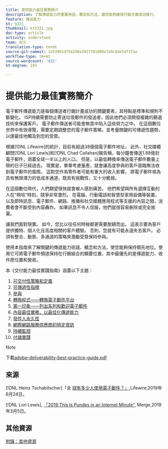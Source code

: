 ```yaml
---
title: 提供能力最佳實務簡介
description: 了解傳遞能力的重要用語、概念和方法，讓您能夠確保行銷方案成功推行。
feature: 傳送能力
kt: 5321
thumbnail: kt5321.jpg
doc-type: article
activity: understand
team: ACS
translation-type: tm+mt
source-git-commit: 1e539b5df54250a5927701009e7a9c84e5d73fae
workflow-type: tm+mt
source-wordcount: '431'
ht-degree: 15%

---
```



# 提供能力最佳實務簡介

電子郵件傳遞能力是每個傳送者行銷計畫成功的關鍵要素，其特點是標準和規則不斷變化。 ISP持續需要防止寄送垃圾郵件的發送者，因此他們必須開發複雜的篩選技術來保護客戶。 電子郵件傳送者可能會無意中陷入這些努力之中。 在這個數位世界中有效導覽，需要定期調整您的電子郵件策略，並考量關鍵的可傳遞性趨勢，以便最佳地觸及到您的受眾。

根據[!DNL Lifewire]的統計，目前有超過38億個電子郵件地址。 此外，社交媒體顧問[!DNL Lori Lewis]和[!DNL Chad Callahan]報告稱，每分鐘會傳送1.88億封電子郵件，涵蓋全球一半以上的人口。 但是，以最低轉換率傳送電子郵件數量上限的日子已經過去。 現實是，單單考慮量產，就會讓高度參與的客戶面臨無法收到電子郵件的風險。 這對您作為寄件者可能有重大的收入影響。 將電子郵件視為具有無限潛力的低成本通道，既具有挑戰性，又十分脆弱。

在這個數位時代，人們期望很快就會被人感到痛苦。 他們希望與所有選擇互動的人在&quot;啊哈&quot;時刻，競爭非常激烈。 在電腦、行動電話和智慧型家用設備等裝置，以及即時訊息、電子郵件、網路、推播和社交媒體應用程式等支援的內容之間，消費者會不斷受到內容轟炸。 如果訊息不令人信服，他們就很容易刪除或完全放棄。

讓我們面對現實。 如今，您比以往任何時候都更需要脫穎而出。 這表示要為客戶提供獨特、個人化且高度相關的客戶體驗。 否則，您就有可能永遠失去客戶。 必須有整合、動態、多通道的策略來激勵受眾保持參與。

使用本指南來了解關鍵的傳遞能力術語、概念和方法，使您能夠保持領先地位。使用它可將電子郵件頻道保持在行銷組合的顯要位置，其中最優先的是傳遞能力、收件匣位置和營收。

本《交付能力最佳實踐指南》涵蓋以下主題：

1. [可交付性策略和定義](/help/deliverability-strategy-and-definition.md)
2. [可傳遞性指標](/help/metrics/metrics-overview.md)
3. [參與](/help/engagement.md)
4. [轉換程式——轉換電子郵件平台](/help/transition-process/switching-email-platforms.md)
5. [第一印象——列出系列和歡迎電子郵件](/help/first-impressions/address-collection-and-list-growth.md)
6. [內容最佳實務，以最佳化傳遞能力](/help/content-best-practices-for-optimal-delivery.md)
7. [發件人永久性](/help/sender-permanence.md)
8. [網際網路服務供應商的特定資訊](/help/internet-service-provider-specifics/overview.md)
9. [持續監控](/help/ongoing-monitoring.md)
10. [付諸實踐](/help/putting-it-in-practice.md)

>[!NOTE]
>
>下載[adobe-deliverability-best-practice-guide.pdf](/help/assets/adobe-deliverability-best-practice-guide.pdf)

## 來源

[!DNL Heinz Tschabitscher]「全 [球有多少人使用電子郵件？」](https://www.lifewire.com/how-many-email-users-are-there-1171213),Lifewire,2019年6月24日。

[!DNL Lori Lewis],  [「2019:This Is Pundes in an Internet Minute&quot;](https://www.allaccess.com/merge/archive/29580/2019-this-is-what-happens-in-an-internet-minute), Merge,2019年3月5日。

## 其他資源

[附錄：其他資源](/help/additional-resources/general-resources.md)